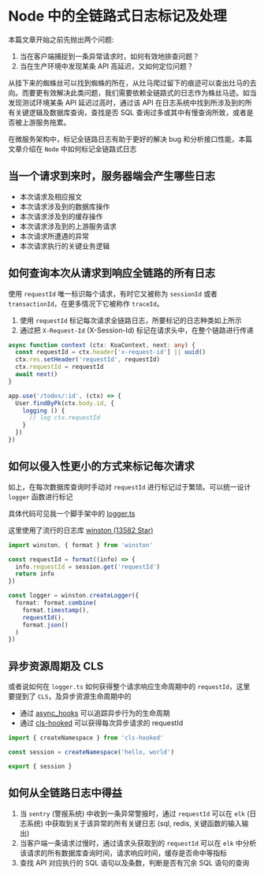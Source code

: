 # Node 中的全链路式日志标记及处理

本篇文章开始之前先抛出两个问题:

1. 当在客户端捕捉到一条异常请求时，如何有效地排查问题？
1. 当在生产环境中发现某条 API 高延迟，又如何定位问题？

从挂下来的蜘蛛丝可以找到蜘蛛的所在，从灶马爬过留下的痕迹可以查出灶马的去向。而要更有效解决此类问题，我们需要依赖全链路式的日志作为蛛丝马迹。如当发现测试环境某条 API 延迟过高时，通过该 API 在日志系统中找到所涉及到的所有关键逻辑及数据库查询，查找是否 SQL 查询过多或其中有慢查询所致，或者是否被上游服务拖累。

在微服务架构中，标记全链路日志有助于更好的解决 bug 和分析接口性能，本篇文章介绍在 `Node` 中如何标记全链路式日志

## 当一个请求到来时，服务器端会产生哪些日志

+ 本次请求及相应报文
+ 本次请求涉及到的数据库操作
+ 本次请求涉及到的缓存操作
+ 本次请求涉及到的上游服务请求
+ 本次请求所遭遇的异常
+ 本次请求执行的关键业务逻辑

## 如何查询本次从请求到响应全链路的所有日志

使用 `requestId` 唯一标识每个请求，有时它又被称为 `sessionId` 或者 `transactionId`，在更多情况下它被称作 `traceId`。

1. 使用 `requestId` 标记每次请求全链路日志，所要标记的日志种类如上所示
1. 通过把 `X-Request-Id` (X-Session-Id) 标记在请求头中，在整个链路进行传递

```typescript
async function context (ctx: KoaContext, next: any) {
  const requestId = ctx.header['x-request-id'] || uuid()
  ctx.res.setHeader('requestId', requestId)
  ctx.requestId = requestId
  await next()
}

app.use('/todos/:id', (ctx) => {
  User.findByPk(ctx.body.id, {
    logging () {
      // log ctx.requestId
    }
  })
})
```

## 如何以侵入性更小的方式来标记每次请求

如上，在每次数据库查询时手动对 `requestId` 进行标记过于繁琐。可以统一设计 `logger` 函数进行标记

具体代码可见我一个脚手架中的 [logger.ts](https://github.com/shfshanyue/apollo-server-starter/blob/master/lib/logger.ts)

这里使用了流行的日志库 [winston (13582 Star)](https://github.com/winstonjs/winston)

```typescript
import winston, { format } from 'winston'

const requestId = format((info) => {
  info.requestId = session.get('requestId')
  return info
})

const logger = winston.createLogger({
  format: format.combine(
    format.timestamp(),
    requestId(),
    format.json()
  )
})
```

## 异步资源周期及 CLS

或者说如何在 `logger.ts` 如何获得整个请求响应生命周期中的 `requestId`，这里要提到了 `CLS`，及异步资源生命周期中的

+ 通过 [async_hooks](https://github.com/nodejs/node/blob/master/doc/api/async_hooks.md) 可以追踪异步行为的生命周期
+ 通过 [cls-hooked](https://github.com/Jeff-Lewis/cls-hooked) 可以获得每次异步请求的 requestId

> 

```javascript
import { createNamespace } from 'cls-hooked'

const session = createNamespace('hello, world')

export { session }
```

## 如何从全链路日志中得益

1. 当 `sentry` (警报系统) 中收到一条异常警报时，通过 `requestId` 可以在 `elk` (日志系统) 中获取到关于该异常的所有关键日志 (sql, redis, 关键函数的输入输出)
1. 当客户端一条请求过慢时，通过请求头获取到的 `requestId` 可以在 `elk` 中分析该请求的所有数据库查询时间，请求响应时间，缓存是否命中等指标
1. 查找 API 对应执行的 SQL 语句以及条数，判断是否有冗余 SQL 语句的查询
